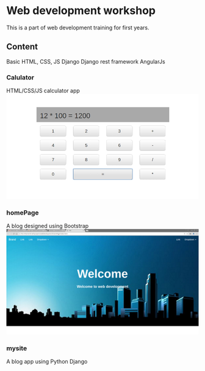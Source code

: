 # Web development workshop

This is a part of web development training for first years.

## Content

Basic HTML, CSS, JS
Django
Django rest framework
AngularJs

### Calulator

HTML/CSS/JS calculator app
![Alt text](/calculator/img.png?raw=true "Calculator")

### homePage

A blog designed using Bootstrap
![Alt text](/homePage/img.png?raw=true "Calculator")

### mysite

A blog app using Python Django 
